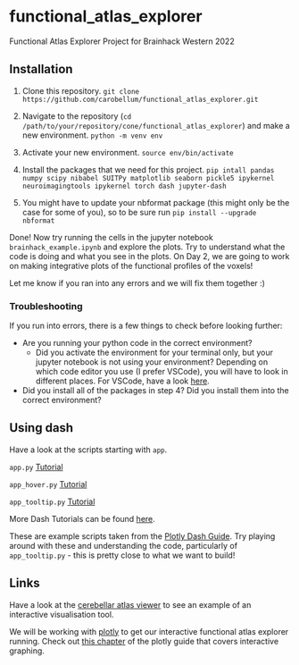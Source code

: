 # functional_atlas_explorer
Functional Atlas Explorer Project for Brainhack Western 2022

## Installation

1. Clone this repository.
   ```git clone https://github.com/carobellum/functional_atlas_explorer.git```

2. Navigate to the repository (```cd /path/to/your/repository/cone/functional_atlas_explorer```) and make a new environment.
   ```python -m venv env```

3. Activate your new environment.
   ```source env/bin/activate```

4. Install the packages that we need for this project.
   ```pip intall pandas numpy scipy nibabel SUITPy matplotlib seaborn pickle5 ipykernel neuroimagingtools ipykernel torch dash jupyter-dash```

5. You might have to update your nbformat package (this might only be the case for some of you), so to be sure run ```pip install --upgrade nbformat```

Done! Now try running the cells in the jupyter notebook ```brainhack_example.ipynb``` and explore the plots. Try to understand what the code is doing and what you see in the plots. On Day 2, we are going to work on making integrative plots of the functional profiles of the voxels!

Let me know if you ran into any errors and we will fix them together :)

### Troubleshooting
If you run into errors, there is a few things to check before looking further:
- Are you running your python code in the correct environment?
  - Did you activate the environment for your terminal only, but your jupyter notebook is not using your environment? Depending on which code editor you use (I prefer VSCode), you will have to look in different places. For VSCode, have a look [here](https://code.visualstudio.com/docs/datascience/jupyter-notebooks).
- Did you install all of the packages in step 4? Did you install them into the correct environment?

## Using dash

Have a look at the scripts starting with ```app```.

```app.py```   [Tutorial](https://dash.plotly.com/layout)

```app_hover.py``` [Tutorial](https://dash.plotly.com/interactive-graphing)

```app_tooltip.py``` [Tutorial](https://dash.plotly.com/dash-core-components/tooltip?_gl=1*1ljxuab*_ga*Mjk4OTgyNTMuMTY2OTIyNjI0Ng..*_ga_6G7EE0JNSC*MTY2OTg0OTU4MC44LjEuMTY2OTg1MDg1MC4wLjAuMA)

More Dash Tutorials can be found [here](https://medium.com/sfu-cspmp/plotly-dash-story-edbb8c3e151e).

These are example scripts taken from the [Plotly Dash Guide](https://dash.plotly.com/). Try playing around with these and understanding the code, particularly of ```app_tooltip.py``` - this is pretty close to what we want to build!




## Links

Have a look at the [cerebellar atlas viewer](https://www.diedrichsenlab.org/imaging/AtlasViewer/index.htm) to see an example of an interactive visualisation tool.

We will be working with [plotly](https://pypi.org/project/plotly/) to get our interactive functional atlas explorer running.
Check out [this chapter](https://dash.plotly.com/interactive-graphing) of the plotly guide that covers interactive graphing.
